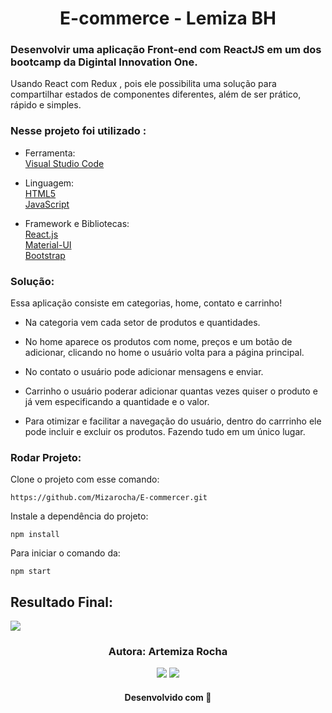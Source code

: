 <h1 align="center"> E-commerce - Lemiza BH</h1>

 ### Desenvolvir uma aplicação Front-end com ReactJS em um dos bootcamp da Digintal Innovation One.    

  Usando React com Redux , pois ele possibilita uma solução para compartilhar estados de componentes diferentes, além de ser prático, rápido e simples.
  
  
  
  
  
### Nesse projeto foi utilizado :
- Ferramenta:        
[Visual Studio Code](https://code.visualstudio.com/)      

- Linguagem:       
[HTML5](https://developer.mozilla.org/pt-BR/docs/Web/HTML/Element/html)       
[JavaScript](https://developer.mozilla.org/pt-BR/docs/Web/JavaScript)     

- Framework e Bibliotecas:    
[React.js](https://pt-br.reactjs.org/)      
[Material-UI](https://v4.mui.com/pt/getting-started/installation/)        
[Bootstrap](https://getbootstrap.com/docs/)          

### Solução: 

Essa aplicação consiste em categorias, home, contato e carrinho! 

- Na categoria vem cada setor de produtos e quantidades.      

- No home aparece os produtos com nome, preços e um botão de adicionar, clicando no home o usuário volta para a página principal.       

- No contato o usuário pode adicionar mensagens e enviar.       

- Carrinho  o usuário poderar adicionar quantas vezes quiser o produto e já vem especificando a quantidade e o valor.           

- Para otimizar e facilitar a navegação do usuário, dentro do carrrinho ele pode incluir e excluir os produtos.
Fazendo tudo em um único lugar. 

  



### Rodar Projeto:

Clone o projeto com esse comando:

```
https://github.com/Mizarocha/E-commercer.git
```
Instale a dependência do projeto:
```
npm install 
```
Para iniciar o comando da:
```
npm start
``` 

## Resultado Final:
<div>
<img src="https://user-images.githubusercontent.com/88461178/162099069-15ec8c20-7a91-47b9-8a51-6d3a5c717c45.JPG"/>
</div>

<h3 align="center"> Autora: Artemiza Rocha</h3> 

<div align="center">
  <a href="https://www.linkedin.com/in/artemiza-rocha/a" target="_blank"><img src="https://img.shields.io/badge/-LinkedIn-%230077B5?style=for-the-badge&logo=linkedin&logoColor=white" target="_blank"></a> 
  <a href="https://github.com/Mizarocha" target="_blank"><img src="https://img.shields.io/badge/-GITHUB-%23E4405F?style=for-the-badge&logo=github&logoColor=white" target="_blank"></a>
  </div>

<h4 align="center">Desenvolvido com 💙 </h4>
